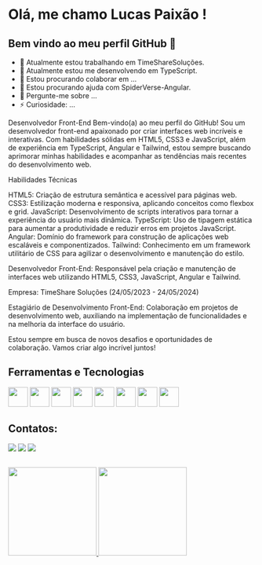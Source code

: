 # Olá, me chamo Lucas Paixão ! 
## Bem vindo ao meu perfil GitHub 👋

- 🔭 Atualmente estou trabalhando em TimeShareSoluções.
- 🌱 Atualmente estou me desenvolvendo em TypeScript.
- 👯 Estou procurando colaborar em ...
- 🤔 Estou procurando ajuda com SpiderVerse-Angular.
- 💬 Pergunte-me sobre ...
- ⚡ Curiosidade: ...

Desenvolvedor Front-End
Bem-vindo(a) ao meu perfil do GitHub! Sou um desenvolvedor front-end apaixonado por criar interfaces web incríveis e interativas. Com habilidades sólidas em HTML5, CSS3 e JavaScript, além de experiência em TypeScript, Angular e Tailwind, estou sempre buscando aprimorar minhas habilidades e acompanhar as tendências mais recentes do desenvolvimento web.

Habilidades Técnicas

HTML5: Criação de estrutura semântica e acessível para páginas web.
CSS3: Estilização moderna e responsiva, aplicando conceitos como flexbox e grid.
JavaScript: Desenvolvimento de scripts interativos para tornar a experiência do usuário mais dinâmica.
TypeScript: Uso de tipagem estática para aumentar a produtividade e reduzir erros em projetos JavaScript.
Angular: Domínio do framework para construção de aplicações web escaláveis e componentizados.
Tailwind: Conhecimento em um framework utilitário de CSS para agilizar o desenvolvimento e manutenção do estilo.

Desenvolvedor Front-End: Responsável pela criação e manutenção de interfaces web utilizando HTML5, CSS3, JavaScript, Angular e Tailwind.

Empresa: TimeShare Soluções (24/05/2023 - 24/05/2024)

Estagiário de Desenvolvimento Front-End: Colaboração em projetos de desenvolvimento web, auxiliando na implementação de funcionalidades e na melhoria da interface do usuário.

Estou sempre em busca de novos desafios e oportunidades de colaboração. Vamos criar algo incrível juntos!

## Ferramentas e Tecnologias
<img src="https://cdn.jsdelivr.net/gh/devicons/devicon/icons/angularjs/angularjs-original.svg" width="40" height="40"/> <img src="https://cdn.jsdelivr.net/gh/devicons/devicon/icons/css3/css3-original.svg" width="40" height="40"/> <img src="https://cdn.jsdelivr.net/gh/devicons/devicon/icons/git/git-original.svg" width="40" height="40"/> <img src="https://cdn.jsdelivr.net/gh/devicons/devicon/icons/html5/html5-plain-wordmark.svg" width="40" height="40"/> <img src="https://cdn.jsdelivr.net/gh/devicons/devicon/icons/javascript/javascript-original.svg" width="40" height="40"/> <img src="https://cdn.jsdelivr.net/gh/devicons/devicon/icons/nodejs/nodejs-plain-wordmark.svg" width="40" height="40"/> <img src="https://cdn.jsdelivr.net/gh/devicons/devicon/icons/typescript/typescript-original.svg" width="40" height="40"/> <img src="https://cdn.jsdelivr.net/gh/devicons/devicon/icons/tailwindcss/tailwindcss-original-wordmark.svg" width="40" height="40"/>

## Contatos:

<div>
<a href="https://instagram.com/lucasgpaixaodev" target="_blank"><img src="https://img.shields.io/badge/-Instagram-%23E4405F?style=for-the-badge&logo=instagram&logoColor=white" target="_blank"></a>
<a href = "mailto:lucaspaixao_dev@hotmail.com"><img src="https://img.shields.io/badge/Microsoft_Outlook-0078D4?style=for-the-badge&logo=microsoft-outlook&logoColor=white" target="_blank"></a>
<a href="https://www.linkedin.com/in/lucaspaixaodev" target="_blank"><img src="https://img.shields.io/badge/-LinkedIn-%230077B5?style=for-the-badge&logo=linkedin&logoColor=white" target="_blank"></a>   
</div>

##

<div>
<a href="https://github.com/lucaspaixaodev">
<img height="180em" src="https://github-readme-stats.vercel.app/api/top-langs/?username=lucaspaixaodev&layout=compact&langs_count=7&theme=dracula"/>
<img height="180em" src="https://github-readme-stats.vercel.app/api?username=lucaspaixaodev&show_icons=true&theme=dracula&include_all_commits=true&count_private=true"/>
</div>

##

<!-- ![Snake animation](https://github.com/lucaspaixaodev/lucaspaixaodev/blob/output/github-contribution-grid-snake.svg) -->
